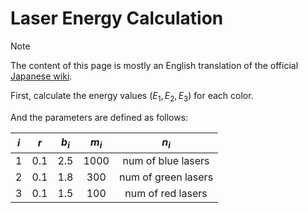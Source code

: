# Laser Energy Calculation

> [!NOTE]
> The content of this page is mostly an English translation of the official [Japanese wiki](https://clayium.wiki.fc2.com/wiki/%E3%83%AC%E3%83%BC%E3%82%B6%E3%83%B).
 
First, calculate the energy values ($E_1, E_2, E_3$) for each color.

And the parameters are defined as follows:

| $i$ | $r$ | $b_i$ | $m_i$ |        $n_i$        |
|:---:|:---:|:-----:|:-----:|:-------------------:| 
|  1  | 0.1 |  2.5  | 1000  | num of blue lasers  |
|  2  | 0.1 |  1.8  |  300  | num of green lasers |
|  3  | 0.1 |  1.5  |  100  |  num of red lasers  |